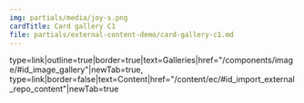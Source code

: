 ```yaml
---
img: partials/media/joy-s.png
cardTitle: Card gallery C1
file: partials/external-content-demo/card-gallery-c1.md
---
```


type=link|outline=true|border=true|text=Galleries|href="/components/image/#id_image_gallery"|newTab=true,
type=link|border=false|text=Content|href="/content/ec/#id_import_external_repo_content"|newTab=true